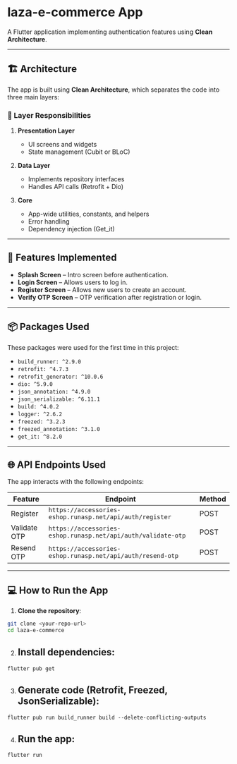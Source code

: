 # laza-e-commerce App

A Flutter application implementing authentication features using **Clean Architecture**.

---

## 🏗 Architecture

The app is built using **Clean Architecture**, which separates the code into three main layers:


### 🔹 Layer Responsibilities

1. **Presentation Layer**
   - UI screens and widgets
   - State management (Cubit or BLoC)

3. **Data Layer**
   - Implements repository interfaces
   - Handles API calls (Retrofit + Dio)

4. **Core**
   - App-wide utilities, constants, and helpers
   - Error handling
   - Dependency injection (Get_it)


---

## 🚀 Features Implemented

- **Splash Screen** – Intro screen before authentication.  
- **Login Screen** – Allows users to log in.  
- **Register Screen** – Allows new users to create an account.  
- **Verify OTP Screen** – OTP verification after registration or login.  

---

## 📦 Packages Used

These packages were used for the first time in this project:

- `build_runner: ^2.9.0`
- `retrofit: ^4.7.3`
- `retrofit_generator: ^10.0.6`
- `dio: ^5.9.0`
- `json_annotation: ^4.9.0`
- `json_serializable: ^6.11.1`
- `build: ^4.0.2`
- `logger: ^2.6.2`
- `freezed: ^3.2.3`
- `freezed_annotation: ^3.1.0`
- `get_it: ^8.2.0`

---

## 🌐 API Endpoints Used

The app interacts with the following endpoints:

| Feature               | Endpoint                                           | Method |
|----------------------|----------------------------------------------------|--------|
| Register             | `https://accessories-eshop.runasp.net/api/auth/register` | POST   |
| Validate OTP         | `https://accessories-eshop.runasp.net/api/auth/validate-otp` | POST   |
| Resend OTP           | `https://accessories-eshop.runasp.net/api/auth/resend-otp` | POST   |

---

## 💻 How to Run the App

1. **Clone the repository**:

```bash
git clone <your-repo-url>
cd laza-e-commerce
```
2. ## Install dependencies:
```
flutter pub get
```
3. ## Generate code (Retrofit, Freezed, JsonSerializable):
```
flutter pub run build_runner build --delete-conflicting-outputs
```
4. ## Run the app:
```
flutter run
```
